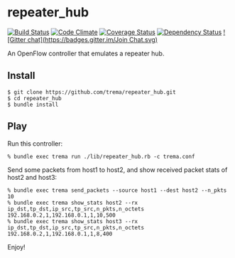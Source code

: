 repeater_hub
============
[![Build Status](http://img.shields.io/travis/trema/repeater_hub/develop.svg?style=flat)][travis]
[![Code Climate](http://img.shields.io/codeclimate/github/trema/repeater_hub.svg?style=flat)][codeclimate]
[![Coverage Status](http://img.shields.io/coveralls/trema/repeater_hub/develop.svg?style=flat)][coveralls]
[![Dependency Status](http://img.shields.io/gemnasium/trema/repeater_hub.svg?style=flat)][gemnasium]
[![Gitter chat](https://badges.gitter.im/Join Chat.svg)][gitter]

An OpenFlow controller that emulates a repeater hub.

[travis]: http://travis-ci.org/trema/repeater_hub
[codeclimate]: https://codeclimate.com/github/trema/repeater_hub
[coveralls]: https://coveralls.io/r/trema/repeater_hub
[gemnasium]: https://gemnasium.com/trema/repeater_hub
[gitter]: https://gitter.im/trema/repeater_hub

Install
-------

```
$ git clone https://github.com/trema/repeater_hub.git
$ cd repeater_hub
$ bundle install
```


Play
----

Run this controller:

```
% bundle exec trema run ./lib/repeater_hub.rb -c trema.conf
```

Send some packets from host1 to host2, and show received packet stats
of host2 and host3:

```
% bundle exec trema send_packets --source host1 --dest host2 --n_pkts 10
% bundle exec trema show_stats host2 --rx
ip_dst,tp_dst,ip_src,tp_src,n_pkts,n_octets
192.168.0.2,1,192.168.0.1,1,10,500
% bundle exec trema show_stats host3 --rx
ip_dst,tp_dst,ip_src,tp_src,n_pkts,n_octets
192.168.0.2,1,192.168.0.1,1,8,400
```

Enjoy!
